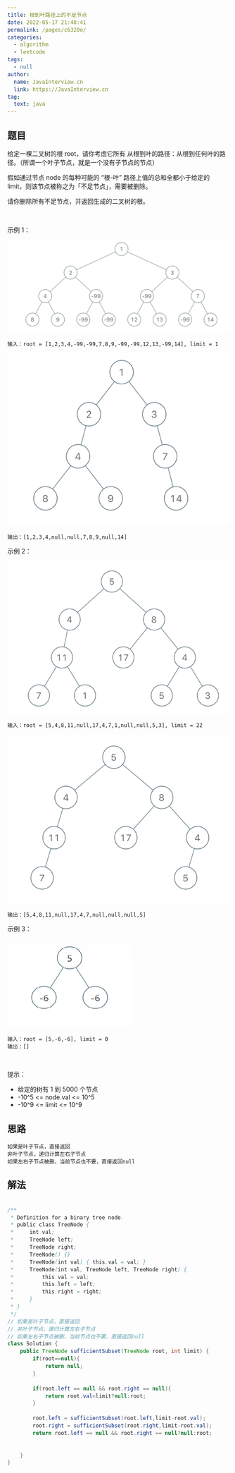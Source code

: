 ```yaml
---
title: 根到叶路径上的不足节点
date: 2022-05-17 21:48:41
permalink: /pages/c6320e/
categories: 
  - algorithm
  - leetcode
tags: 
  - null
author: 
  name: JavaInterview.cn
  link: https://JavaInterview.cn
tag: 
  text: java
---
```

    


## 题目
给定一棵二叉树的根 root，请你考虑它所有 从根到叶的路径：从根到任何叶的路径。（所谓一个叶子节点，就是一个没有子节点的节点）

假如通过节点 node 的每种可能的 “根-叶” 路径上值的总和全都小于给定的 limit，则该节点被称之为「不足节点」，需要被删除。

请你删除所有不足节点，并返回生成的二叉树的根。

 

示例 1：

![](../../../media/pictures/leetcode/insufficient-1.png)

    输入：root = [1,2,3,4,-99,-99,7,8,9,-99,-99,12,13,-99,14], limit = 1
![](../../../media/pictures/leetcode/insufficient-2.png)

    输出：[1,2,3,4,null,null,7,8,9,null,14]
示例 2：

![](../../../media/pictures/leetcode/insufficient-3.png)

    输入：root = [5,4,8,11,null,17,4,7,1,null,null,5,3], limit = 22
![](../../../media/pictures/leetcode/insufficient-4.png)

    输出：[5,4,8,11,null,17,4,7,null,null,null,5]
示例 3：

![](../../../media/pictures/leetcode/insufficient-5.png)

    输入：root = [5,-6,-6], limit = 0
    输出：[]
 

提示：

- 给定的树有 1 到 5000 个节点
- -10^5 <= node.val <= 10^5
- -10^9 <= limit <= 10^9


## 思路

    如果是叶子节点，直接返回
    非叶子节点，递归计算左右子节点
    如果左右子节点被删，当前节点也不要，直接返回null

## 解法
```java

/**
 * Definition for a binary tree node.
 * public class TreeNode {
 *     int val;
 *     TreeNode left;
 *     TreeNode right;
 *     TreeNode() {}
 *     TreeNode(int val) { this.val = val; }
 *     TreeNode(int val, TreeNode left, TreeNode right) {
 *         this.val = val;
 *         this.left = left;
 *         this.right = right;
 *     }
 * }
 */
// 如果是叶子节点，直接返回
// 非叶子节点，递归计算左右子节点
// 如果左右子节点被删，当前节点也不要，直接返回null
class Solution {
    public TreeNode sufficientSubset(TreeNode root, int limit) {
        if(root==null){
            return null;
        }

        if(root.left == null && root.right == null){
            return root.val<limit?null:root;
        }

        root.left = sufficientSubset(root.left,limit-root.val);
        root.right = sufficientSubset(root.right,limit-root.val);
        return root.left == null && root.right == null?null:root;


    }
}
```